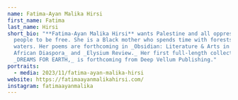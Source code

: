```yaml
---
name: Fatima-Ayan Malika Hirsi
first_name: Fatima
last_name: Hirsi
short_bio: "**Fatima-Ayan Malika Hirsi** wants Palestine and all oppressed
  people to be free. She is a Black mother who spends time with forests and
  waters. Her poems are forthcoming in _Obsidian: Literature & Arts in the
  African Diaspora_ and _Elysium Review._ Her first full-length collection,
  _DREAMS FOR EARTH,_ is forthcoming from Deep Vellum Publishing."
portraits:
  - media: 2023/11/fatima-ayan-malika-hirsi
website: https://fatimaayanmalikahirsi.com/
instagram: fatimaayanmalika
---
```

